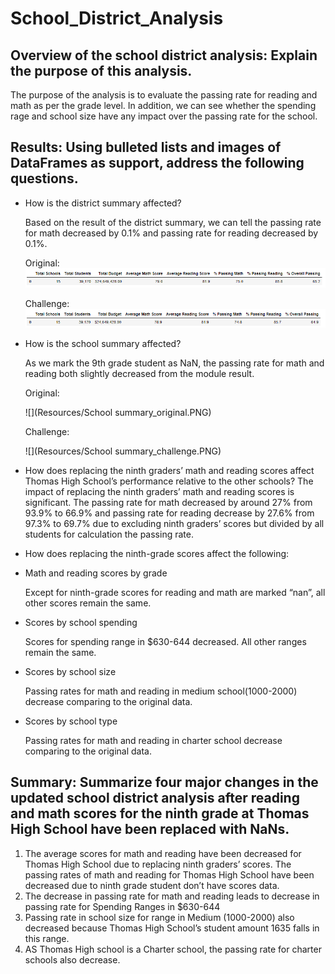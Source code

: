 # School_District_Analysis
## Overview of the school district analysis: Explain the purpose of this analysis.
  The purpose of the analysis is to evaluate the passing rate for reading and math as per the grade level. In addition, we can see whether the spending rage and school size have any impact over the passing rate for the school.
## Results: Using bulleted lists and images of DataFrames as support, address the following questions.

- How is the district summary affected?
  
  Based on the result of the district summary, we can tell the passing rate for math decreased by 0.1% and passing rate for reading decreased by 0.1%. 
  
  Original:
  ![](Resources/district_summary_original.PNG)
  
  Challenge:
  ![](Resources/district_summary_challenge.PNG)
  
- How is the school summary affected?
  
  As we mark the 9th grade student as NaN, the passing rate for math and reading both slightly decreased from the module result.
  
  Original:
  
  ![](Resources/School summary_original.PNG)
  
  Challenge:
  
    ![](Resources/School summary_challenge.PNG)
  
- How does replacing the ninth graders’ math and reading scores affect Thomas High School’s performance relative to the other schools?
  The impact of replacing the ninth graders’ math and reading scores is significant. The passing rate for math decreased by around 27% from 93.9% to 66.9% and passing rate for reading decrease by 27.6% from 97.3% to 69.7% due to excluding ninth graders’ scores but divided by all students for calculation the passing rate.
- How does replacing the ninth-grade scores affect the following:
- Math and reading scores by grade

  Except for ninth-grade scores for reading and math are marked “nan”, all other scores remain the same.
  
- Scores by school spending

  Scores for spending range in $630-644 decreased. All other ranges remain the same.
  
- Scores by school size

  Passing rates for math and reading in medium school(1000-2000) decrease comparing to the original data.
  
- Scores by school type

  Passing rates for math and reading in charter school decrease comparing to the original data.
  

## Summary: Summarize four major changes in the updated school district analysis after reading and math scores for the ninth grade at Thomas High School have been replaced with NaNs.
  1.	The average scores for math and reading have been decreased for Thomas High School due to replacing ninth graders’ scores.
The passing rates of math and reading for Thomas High School have been decreased due to ninth grade student don’t have scores data.
  2.	The decrease in passing rate for math and reading leads to decrease in passing rate for Spending Ranges in $630-644
  3.	Passing rate in school size for range in Medium (1000-2000) also decreased because Thomas High School’s student amount 1635 falls in this range.
  4.	AS Thomas High school is a Charter school, the passing rate for charter schools also decrease.

